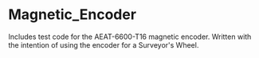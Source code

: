 # Magnetic_Encoder
Includes test code for the AEAT-6600-T16 magnetic encoder. Written with the intention of using the encoder for a Surveyor's Wheel.
